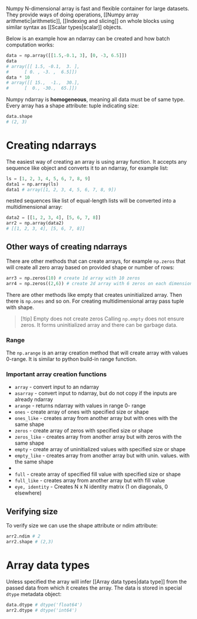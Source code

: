 Numpy N-dimensional array is fast and flexible container for large datasets. They provide ways of doing operations, [[Numpy array arithmetic|arithmetic]], [[Indexing and slicing]] on whole blocks using similar syntax as [[Scalar types|scalar]] objects.

Below is an example how an ndarray can be created and how batch computation works:
```python
data = np.array([[1.5,-0.1, 3], [0, -3, 6.5]])
data
# array([[ 1.5, -0.1,  3. ],
#      [ 0. , -3. ,  6.5]])
data * 10
# array([[ 15.,  -1.,  30.],
#      [  0., -30.,  65.]])
```

Numpy ndarray is **homogeneous**, meaning all data must be of same type. Every array has a shape attribute: tuple indicating size:
```python
data.shape
# (2, 3)
```
# Creating ndarrays
The easiest way of creating an array is using array function. It accepts any sequence like object and converts it to an ndarray, for example list:
```python
ls = [1, 2, 3, 4, 5, 6, 7, 8, 9]
data1 = np.array(ls)
data1 # array([1, 2, 3, 4, 5, 6, 7, 8, 9])
```
 nested sequences like list of equal-length lists will be converted into a multidimensional array:
 ```python
 data2 = [[1, 2, 3, 4], [5, 6, 7, 8]]
 arr2 = np.array(data2)
 # [[1, 2, 3, 4], [5, 6, 7, 8]]
```

## Other ways of creating ndarrays
There are other methods that can create arrays, for example `np.zeros` that will create all zero array based on provided shape or number of rows:
```python
arr3 = np.zeros(10) # create 1d array with 10 zeros
arr4 = np.zeros((2,6)) # create 2d array with 6 zeros on each dimension
```
There are other methods like empty that creates uninitialized array. Then there is `np.ones` and so on. For creating multidimensional array pass tuple with shape.

> [!tip] Empty does not create zeros
> Calling `np.empty` does not ensure zeros. It forms uninitialized array and there can be garbage data.
### Range
The `np.arange` is an array creation method that will create array with values 0-range. It is similar to python build-in range function.

### Important array creation functions
* `array` - convert input to an ndarray
* `asarray` - convert input to ndarray, but do not copy if the inputs are already ndarray
* `arange` - returns ndarray with values in range 0- range
* `ones` - create array of ones with specified size or shape
* `ones_like` - creates array from another array but with ones with the same shape
* `zeros` - create array of zeros with specified size or shape
* `zeros_like` - creates array from another array but with zeros with the same shape
* `empty` - create array of uninitialized values with specified size or shape
* `empty_like` - creates array from another array but with unin. values. with the same shape
* 
* `full` - create array of specified fill value with specified size or shape
* `full_like` - creates array from another array but with fill value
*  `eye, identity` - Creates N x N identity matrix (1 on diagonals, 0 elsewhere)
## Verifying size
To verify size we can use the shape attribute or ndim attribute:
```python
arr2.ndim # 2
arr2.shape # (2,3)
```
# Array data types
Unless specified the array will infer [[Array data types|data type]] from the passed data from which it creates the array. The data is stored in special `dtype` metadata object:
```python
data.dtype # dtype('float64')
arr2.dtype # dtype('int64')
```